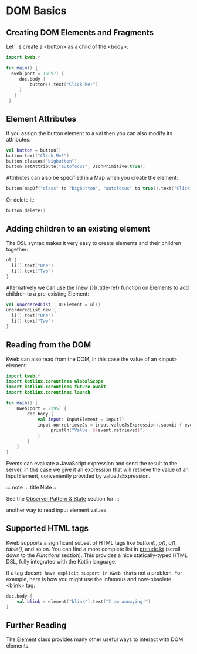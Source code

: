 # DOM Basics

## Creating DOM Elements and Fragments

Let```s create a \<button\> as a child of the \<body\>:

```kotlin
import kweb.*

fun main() {
  Kweb(port = 16097) {
     doc.body {
         button().text("Click Me!")
     }
   }
 }
```

## Element Attributes

If you assign the button element to a val then you can also modify its
attributes:

```kotlin
val button = button()
button.text("Click Me!")
button.classes("bigbutton")
button.setAttribute("autofocus", JsonPrimitive(true))
```

Attributes can also be specified in a Map when you create the element:

```kotlin
button(mapOf("class" to "bigbutton", "autofocus" to true)).text("Click Me!")
```

Or delete it:

```kotlin
button.delete()
```

## Adding children to an existing element

The DSL syntax makes it very easy to create elements and their children
together:

```kotlin
ul {
  li().text("One")
  li().text("Two")
}
```

Alternatively we can use the [new {}]{.title-ref} function on Elements
to add children to a pre-existing Element:

```kotlin
val unorderedList : ULElement = ul()
unorderedList.new {
  li().text("One")
  li().text("Two")
}
```

## Reading from the DOM

Kweb can also read from the DOM, in this case the value of an \<input\>
element:

```kotlin
import kweb.*
import kotlinx.coroutines.GlobalScope
import kotlinx.coroutines.future.await
import kotlinx.coroutines.launch

fun main() {
    Kweb(port = 2395) {
        doc.body {
            val input: InputElement = input()
            input.on(retrieveJs = input.valueJsExpression).submit { event ->
                 println("Value: ${event.retrieved}")
            }
        }
    }
}
```

Events can evaluate a JavaScript expression and send the result to the
server, in this case we give it an expression that will retrieve the
value of an InputElement, conveniently provided by valueJsExpression.

::: note
::: title
Note
:::

See the [Observer Pattern &
State](https://docs.kweb.io/en/latest/state.html#binding-a-kvar-to-an-input-element-s-value)
section for
:::

another way to read input element values.

## Supported HTML tags

Kweb supports a significant subset of HTML tags like *button()*, *p()*,
*a()*, *table()*, and so on. You can find a more complete list in
[prelude.kt](https://github.com/kwebio/kweb-core/blob/master/src/main/kotlin/kweb/prelude.kt)
(scroll down to the *Functions* section). This provides a nice
statically-typed HTML DSL, fully integrated with the Kotlin language.

If a tag doesn```t have explicit support in Kweb that```s not a problem.
For example, here is how you might use the infamous and now-obsolete
\<blink\> tag:

```kotlin
doc.body {
    val blink = element("blink").text("I am annoying!")
}
```

## Further Reading

The
[Element](https://github.com/kwebio/kweb-core/blob/master/src/main/kotlin/kweb/Element.kt)
class provides many other useful ways to interact with DOM elements.
